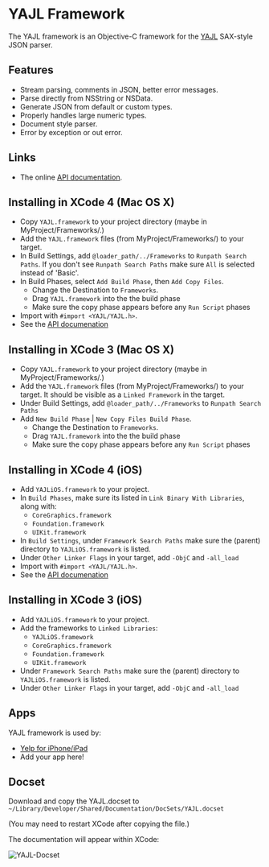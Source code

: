 # YAJL Framework

The YAJL framework is an Objective-C framework for the [YAJL](http://lloyd.github.com/yajl/) SAX-style JSON parser.

## Features

- Stream parsing, comments in JSON, better error messages.
- Parse directly from NSString or NSData.
- Generate JSON from default or custom types.
- Properly handles large numeric types.
- Document style parser.
- Error by exception or out error.

## Links

- The online [API documentation](http://gabriel.github.com/yajl-objc/).

## Installing in XCode 4 (Mac OS X)

- Copy `YAJL.framework` to your project directory (maybe in MyProject/Frameworks/.)
- Add the `YAJL.framework` files (from MyProject/Frameworks/) to your target.
- In Build Settings, add `@loader_path/../Frameworks` to `Runpath Search Paths`. If you don't see `Runpath Search Paths` make sure `All` is selected instead of 'Basic'.
- In Build Phases, select `Add Build Phase`, then `Add Copy Files`.
  - Change the Destination to `Frameworks`.
  - Drag `YAJL.framework` into the the build phase
  - Make sure the copy phase appears before any `Run Script` phases
- Import with `#import <YAJL/YAJL.h>`.
- See the [API documenation](http://gabriel.github.com/yajl-objc/)

## Installing in XCode 3 (Mac OS X)

- Copy `YAJL.framework` to your project directory (maybe in MyProject/Frameworks/.)
- Add the `YAJL.framework` files (from MyProject/Frameworks/) to your target. It should be visible as a `Linked Framework` in the target. 
- Under Build Settings, add `@loader_path/../Frameworks` to `Runpath Search Paths` 
- Add `New Build Phase` | `New Copy Files Build Phase`. 
	- Change the Destination to `Frameworks`.
	- Drag `YAJL.framework` into the the build phase
	- Make sure the copy phase appears before any `Run Script` phases 

## Installing in XCode 4 (iOS)

- Add `YAJLiOS.framework` to your project.
- In `Build Phases`, make sure its listed in `Link Binary With Libraries`, along with:
  - `CoreGraphics.framework`
  - `Foundation.framework`
  - `UIKit.framework`
- In `Build Settings`, under `Framework Search Paths` make sure the (parent) directory to `YAJLiOS.framework` is listed.
- Under `Other Linker Flags` in your target, add `-ObjC` and `-all_load`
- Import with `#import <YAJL/YAJL.h>`.
- See the [API documenation](http://gabriel.github.com/yajl-objc/)

## Installing in XCode 3 (iOS)

- Add `YAJLiOS.framework` to your project.
- Add the frameworks to `Linked Libraries`:
  - `YAJLiOS.framework`
  - `CoreGraphics.framework`
  - `Foundation.framework`
  - `UIKit.framework`
- Under `Framework Search Paths` make sure the (parent) directory to `YAJLiOS.framework` is listed.
- Under `Other Linker Flags` in your target, add `-ObjC` and `-all_load`

## Apps

YAJL framework is used by:

- [Yelp for iPhone/iPad](http://itunes.apple.com/us/app/yelp/id284910350?mt=8)
- Add your app here!

## Docset

Download and copy the YAJL.docset to `~/Library/Developer/Shared/Documentation/DocSets/YAJL.docset`

(You may need to restart XCode after copying the file.)

The documentation will appear within XCode:

![YAJL-Docset](http://rel.me.s3.amazonaws.com/yajl/images/docset.png)



